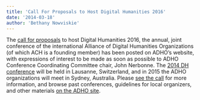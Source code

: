 ```yaml
---
title: 'Call For Proposals to Host Digital Humanities 2016'
date: '2014-03-18'
author: 'Bethany Nowviskie'
---
```

The [call for proposals](http://adho.org/announcements/2014/call-proposals-host-digital-humanities-2016) to host Digital Humanities 2016, the annual, joint conference of the international Alliance of Digital Humanities Organizations (of which ACH is a founding member) has been posted on ADHO’s website, with expressions of interest to be made as soon as possible to ADHO Conference Coordinating Committee chair, John Nerbonne. The [2014 DH conference](http://dh2014.org/) will be held in Lausanne, Switzerland, and in 2015 the ADHO organizations will meet in Sydney, Australia. Please [see the call](http://adho.org/announcements/2014/call-proposals-host-digital-humanities-2016) for more information, and browse past conferences, guidelines for local organizers, and other materials [on the ADHO site](http://adho.org/conference).